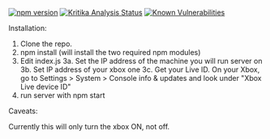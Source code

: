[![npm version](https://badge.fury.io/js/alexa-xbox.svg)](https://badge.fury.io/js/alexa-xbox)
[![Kritika Analysis Status](https://kritika.io/users/lancew/repos/7441030163317893/heads/master/status.svg)](https://kritika.io/users/lancew/repos/7441030163317893/heads/master/)
[![Known Vulnerabilities](https://snyk.io/test/github/lancew/alexa-xbox/badge.svg?targetFile=package.json)](https://snyk.io/test/github/lancew/alexa-xbox?targetFile=package.json)

Installation:

1. Clone the repo.
2. npm install (will install the two required npm modules)
3. Edit index.js
  3a. Set the IP address of the machine you will run server on
  3b. Set IP address of your xbox one
  3c. Get your Live ID. On your Xbox, go to Settings > System > Console info
      & updates and look under "Xbox Live device ID"
4. run server with npm start

Caveats:

Currently this will only turn the xbox ON, not off.
